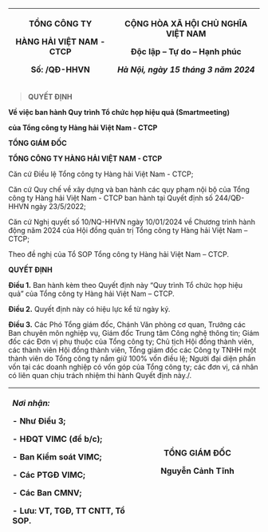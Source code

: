 <table>
<colgroup>
<col style="width: 41%" />
<col style="width: 58%" />
</colgroup>
<thead>
<tr>
<th style="text-align: center;"><p><strong>TỔNG CÔNG TY</strong></p>
<p><strong>HÀNG HẢI VIỆT NAM - CTCP</strong></p>
<p>Số: /QĐ-HHVN</p></th>
<th style="text-align: center;"><p><strong>CỘNG HÒA XÃ HỘI CHỦ NGHĨA
VIỆT NAM</strong></p>
<p><strong>Độc lập – Tự do – Hạnh phúc</strong></p>
<p><em>Hà Nội, ngày 15 tháng 3 năm 2024</em></p></th>
</tr>
</thead>
<tbody>
</tbody>
</table>

> **QUYẾT ĐỊNH**

**Về việc ban hành Quy trình Tổ chức họp hiệu quả (Smartmeeting)**

**của Tổng công ty Hàng hải Việt Nam - CTCP**

**TỔNG GIÁM ĐỐC**

**TỔNG CÔNG TY HÀNG HẢI VIỆT NAM - CTCP**

Căn cứ Điều lệ Tổng công ty Hàng hải Việt Nam - CTCP;

Căn cứ Quy chế về xây dựng và ban hành các quy phạm nội bộ của Tổng công
ty Hàng hải Việt Nam - CTCP ban hành tại Quyết định số 244/QĐ-HHVN ngày
23/5/2022;

Căn cứ Nghị quyết số 10/NQ-HHVN ngày 10/01/2024 về Chương trình hành
động năm 2024 của Hội đồng quản trị Tổng công ty Hàng hải Việt Nam –
CTCP;

Theo đề nghị của Tổ SOP Tổng công ty Hàng hải Việt Nam – CTCP.

**QUYẾT ĐỊNH**

**Điều 1.** Ban hành kèm theo Quyết định này “Quy trình Tổ chức họp hiệu
quả” của Tổng công ty Hàng hải Việt Nam – CTCP.

**Điều 2.** Quyết định này có hiệu lực kể từ ngày ký.

**Điều 3.** Các Phó Tổng giám đốc, Chánh Văn phòng cơ quan, Trưởng các
Ban chuyên môn nghiệp vụ, Giám đốc Trung tâm Công nghệ thông tin; Giám
đốc các Đơn vị phụ thuộc của Tổng công ty; Chủ tịch Hội đồng thành viên,
các thành viên Hội đồng thành viên, Tổng giám đốc các Công ty TNHH một
thành viên do Tổng công ty nắm giữ 100% vốn điều lệ; Người đại diện phần
vốn tại các doanh nghiệp có vốn góp của Tổng công ty; các đơn vị, cá
nhân có liên quan chịu trách nhiệm thi hành Quyết định này./.

<table>
<colgroup>
<col style="width: 50%" />
<col style="width: 49%" />
</colgroup>
<thead>
<tr>
<th style="text-align: left;"><p><em><strong>Nơi nhận:</strong></em></p>
<p><strong>-</strong> Như Điều 3;</p>
<p>- HĐQT VIMC (để b/c);</p>
<p>- Ban Kiểm soát VIMC;</p>
<p>- Các PTGĐ VIMC;</p>
<p>- Các Ban CMNV;</p>
<p>- Lưu: VT, TGĐ, TT CNTT, Tổ SOP.</p></th>
<th style="text-align: center;"><p><strong>TỔNG GIÁM ĐỐC</strong></p>
<p><strong>Nguyễn Cảnh Tĩnh</strong></p></th>
</tr>
</thead>
<tbody>
</tbody>
</table>
